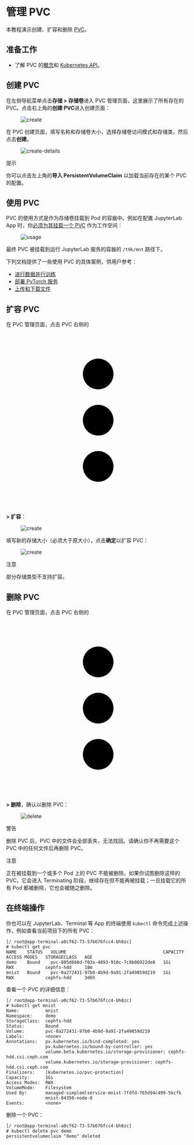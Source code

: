 # 管理 PVC

本教程演示创建、扩容和删除 [PVC](../../api/storage/pvc.md)。

## 准备工作

* 了解 PVC 的<a target="_blank" rel="noopener noreferrer" href="https://kubernetes.io/zh/docs/concepts/storage/persistent-volumes/">概念</a>和 <a target="_blank" rel="noopener noreferrer" href="https://kubernetes.io/docs/reference/kubernetes-api/config-and-storage-resources/persistent-volume-claim-v1/">Kubernetes API</a>。

## 创建 PVC

在左侧导航菜单点击**存储 > 存储卷**进入 PVC 管理页面，这里展示了所有存在的 PVC。点击右上角的**创建 PVC**进入创建页面：

<figure class="screenshot">
  <img alt="create" src="../../assets/guide/manage-storage-network-and-auxiliary/pvc/create.png" />
</figure>

在 PVC 创建页面，填写名称和存储卷大小，选择存储卷访问模式和存储类，然后点击**创建**。

<figure class="screenshot">
  <img alt="create-details" src="../../assets/guide/manage-storage-network-and-auxiliary/pvc/create-details.png" />
</figure>

<aside class="note tip">
<div class="title">提示</div>

你可以点击左上角的**导入 PersistentVolumeClaim** 以加载当前存在的某个 PVC 的配置。

</aside>

## 使用 PVC

PVC 的使用方式是作为存储卷挂载到 Pod 的容器中。例如在配置 JupyterLab App 时，你[必须为其挂载一个 PVC](../../app/jupyterlab.md#挂载-pvc) 作为工作空间：

<figure class="screenshot">
  <img alt="usage" src="../../assets/guide/manage-storage-network-and-auxiliary/pvc/usage.png" />
</figure>

最终 PVC 被挂载到运行 JupyterLab 服务的容器的 `/t9k/mnt` 路径下。

下列文档提供了一些使用 PVC 的具体案例，供用户参考：

* [进行数据并行训练](../train-model/dp-training.md)
* [部署 PyTorch 服务](../deploy-model/deploy-pytorch.md)
* [上传和下载文件](../theme/upload-and-download-file.md)

## 扩容 PVC

在 PVC 管理页面，点击 PVC 右侧的 <span class="twemoji"><svg xmlns="http://www.w3.org/2000/svg" viewBox="0 0 24 24"><path d="M12 16a2 2 0 0 1 2 2 2 2 0 0 1-2 2 2 2 0 0 1-2-2 2 2 0 0 1 2-2m0-6a2 2 0 0 1 2 2 2 2 0 0 1-2 2 2 2 0 0 1-2-2 2 2 0 0 1 2-2m0-6a2 2 0 0 1 2 2 2 2 0 0 1-2 2 2 2 0 0 1-2-2 2 2 0 0 1 2-2Z"></path></svg></span> **> 扩容**：

<figure class="screenshot">
  <img alt="create" src="../../assets/guide/manage-storage-network-and-auxiliary/pvc/extend.png" />
</figure>

填写新的存储大小（必须大于原大小），点击**确定**以扩容 PVC：

<figure class="screenshot">
  <img alt="create" src="../../assets/guide/manage-storage-network-and-auxiliary/pvc/extend-details.png" />
</figure>

<aside class="note">
<div class="title">注意</div>

部分存储类型不支持扩容。

</aside>

## 删除 PVC

在 PVC 管理页面，点击 PVC 右侧的 <span class="twemoji"><svg xmlns="http://www.w3.org/2000/svg" viewBox="0 0 24 24"><path d="M12 16a2 2 0 0 1 2 2 2 2 0 0 1-2 2 2 2 0 0 1-2-2 2 2 0 0 1 2-2m0-6a2 2 0 0 1 2 2 2 2 0 0 1-2 2 2 2 0 0 1-2-2 2 2 0 0 1 2-2m0-6a2 2 0 0 1 2 2 2 2 0 0 1-2 2 2 2 0 0 1-2-2 2 2 0 0 1 2-2Z"></path></svg></span> **> 删除**，确认以删除 PVC：

<figure class="screenshot">
    <img alt="delete" src="../../assets/guide/manage-storage-network-and-auxiliary/pvc/delete.png" />
</figure>

<aside class="note warning">
<div class="title">警告</div>

删除 PVC 后，PVC 中的文件会全部丢失，无法找回。请确认你不再需要这个 PVC 中的任何文件后再删除 PVC。

</aside>

<aside class="note">
<div class="title">注意</div>

正在被挂载到一个或多个 Pod 上的 PVC 不能被删除。如果你试图删除这样的 PVC，它会进入 Terminating 阶段，继续存在但不能再被挂载；一旦挂载它的所有 Pod 都被删除，它也会被随之删除。

</aside>

## 在终端操作

你也可以在 JupyterLab、Terminal 等 App 的终端使用 `kubectl` 命令完成上述操作，例如查看当前项目下的所有 PVC：

```
[/ root@app-terminal-a0cf62-73-57b676fcc4-bh8zc]
# kubectl get pvc
NAME    STATUS   VOLUME                                     CAPACITY   ACCESS MODES   STORAGECLASS   AGE
demo    Bound    pvc-805d660d-f03a-4893-910c-7c8b06922de8   1Gi        RWX            cephfs-hdd     18m
mnist   Bound    pvc-0a272431-97b0-4b9d-9a91-2fa49859d219   1Gi        RWX            cephfs-hdd     3d6h
```

查看一个 PVC 的详细信息：

```
[/ root@app-terminal-a0cf62-73-57b676fcc4-bh8zc]
# kubectl get mnist
Name:          mnist
Namespace:     demo
StorageClass:  cephfs-hdd
Status:        Bound
Volume:        pvc-0a272431-97b0-4b9d-9a91-2fa49859d219
Labels:        <none>
Annotations:   pv.kubernetes.io/bind-completed: yes
               pv.kubernetes.io/bound-by-controller: yes
               volume.beta.kubernetes.io/storage-provisioner: cephfs-hdd.csi.ceph.com
               volume.kubernetes.io/storage-provisioner: cephfs-hdd.csi.ceph.com
Finalizers:    [kubernetes.io/pvc-protection]
Capacity:      1Gi
Access Modes:  RWX
VolumeMode:    Filesystem
Used By:       managed-simplemlservice-mnist-7fdfd-765d94c499-5kcfk
               mnist-84350-node-0
Events:        <none>
```

删除一个 PVC：

```
[/ root@app-terminal-a0cf62-73-57b676fcc4-bh8zc]
# kubectl delete pvc demo
persistentvolumeclaim "demo" deleted
```
